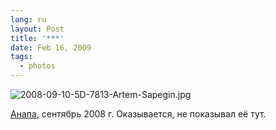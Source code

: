 ```yaml
---
lang: ru
layout: Post
title: '***'
date: Feb 16, 2009
tags:
  - photos
---
```


![2008-09-10-5D-7813-Artem-Sapegin.jpg](photo://598)

[Анапа](http://morning.photos/albums/anapa/ "Фотографии из Анапы"), сентябрь 2008 г. Оказывается, не показывал её тут.
